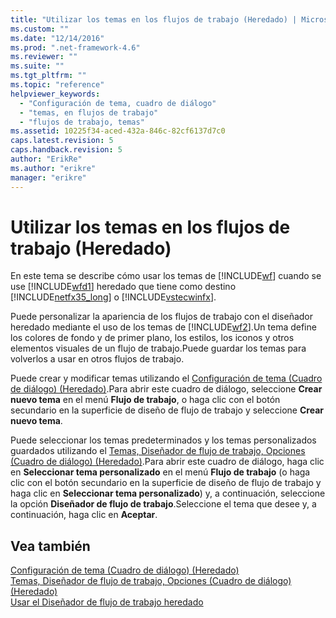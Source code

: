 ```yaml
---
title: "Utilizar los temas en los flujos de trabajo (Heredado) | Microsoft Docs"
ms.custom: ""
ms.date: "12/14/2016"
ms.prod: ".net-framework-4.6"
ms.reviewer: ""
ms.suite: ""
ms.tgt_pltfrm: ""
ms.topic: "reference"
helpviewer_keywords: 
  - "Configuración de tema, cuadro de diálogo"
  - "temas, en flujos de trabajo"
  - "flujos de trabajo, temas"
ms.assetid: 10225f34-aced-432a-846c-82cf6137d7c0
caps.latest.revision: 5
caps.handback.revision: 5
author: "ErikRe"
ms.author: "erikre"
manager: "erikre"
---
```

# Utilizar los temas en los flujos de trabajo (Heredado)
En este tema se describe cómo usar los temas de [!INCLUDE[wf](../workflow-designer/includes/wf_md.md)] cuando se use [!INCLUDE[wfd1](../workflow-designer/includes/wfd1_md.md)] heredado que tiene como destino [!INCLUDE[netfx35_long](../workflow-designer/includes/netfx35_long_md.md)] o [!INCLUDE[vstecwinfx](../workflow-designer/includes/vstecwinfx_md.md)].  
  
 Puede personalizar la apariencia de los flujos de trabajo con el diseñador heredado mediante el uso de los temas de [!INCLUDE[wf2](../workflow-designer/includes/wf2_md.md)].Un tema define los colores de fondo y de primer plano, los estilos, los iconos y otros elementos visuales de un flujo de trabajo.Puede guardar los temas para volverlos a usar en otros flujos de trabajo.  
  
 Puede crear y modificar temas utilizando el [Configuración de tema \(Cuadro de diálogo\) \(Heredado\)](../workflow-designer/theme-configuration-dialog-box-legacy.md).Para abrir este cuadro de diálogo, seleccione **Crear nuevo tema** en el menú **Flujo de trabajo**, o haga clic con el botón secundario en la superficie de diseño de flujo de trabajo y seleccione **Crear nuevo tema**.  
  
 Puede seleccionar los temas predeterminados y los temas personalizados guardados utilizando el [Temas, Diseñador de flujo de trabajo, Opciones \(Cuadro de diálogo\) \(Heredado\)](../workflow-designer/themes-workflow-designer-options-dialog-box-legacy.md).Para abrir este cuadro de diálogo, haga clic en **Seleccionar tema personalizado** en el menú **Flujo de trabajo** \(o haga clic con el botón secundario en la superficie de diseño de flujo de trabajo y haga clic en **Seleccionar tema personalizado**\) y, a continuación, seleccione la opción **Diseñador de flujo de trabajo**.Seleccione el tema que desee y, a continuación, haga clic en **Aceptar**.  
  
## Vea también  
 [Configuración de tema \(Cuadro de diálogo\) \(Heredado\)](../workflow-designer/theme-configuration-dialog-box-legacy.md)   
 [Temas, Diseñador de flujo de trabajo, Opciones \(Cuadro de diálogo\) \(Heredado\)](../workflow-designer/themes-workflow-designer-options-dialog-box-legacy.md)   
 [Usar el Diseñador de flujo de trabajo heredado](../workflow-designer/using-the-legacy-workflow-designer.md)